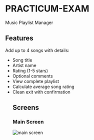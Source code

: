 # PRACTICUM-EXAM
Music Playlist Manager 
## Features
Add up to 4 songs with details:
  - Song title
  - Artist name
  - Rating (1-5 stars)
  - Optional comments
- View complete playlist
- Calculate average song rating
- Clean exit with confirmation
  ## Screens
  ### Main Screen
  ![main screen](https://github.com/user-attachments/assets/7e3e90d7-eb97-49c8-8d40-f74a1e77c90a)
